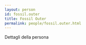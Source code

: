 ```yaml
---
layout: person
id: fossil.outer
title: Fossil Outer
permalink: people/fossil.outer.html
---
```


Dettagli della persona